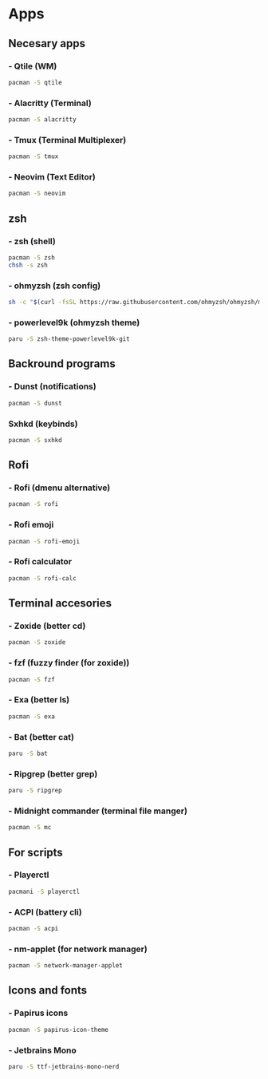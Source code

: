 # Apps

## Necesary apps

### - Qtile (WM)
```bash
pacman -S qtile
```

### - Alacritty (Terminal)
```bash
pacman -S alacritty
```

### - Tmux (Terminal Multiplexer)
```bash
pacman -S tmux
```

### - Neovim (Text Editor)
```bash
pacman -S neovim
```

## zsh

### - zsh (shell)
```bash
pacman -S zsh
chsh -s zsh
```
### - ohmyzsh (zsh config)
```bash
sh -c "$(curl -fsSL https://raw.githubusercontent.com/ohmyzsh/ohmyzsh/master/tools/install.sh)"
```
### - powerlevel9k (ohmyzsh theme)
```bash
paru -S zsh-theme-powerlevel9k-git
```

## Backround programs

### - Dunst (notifications)
```bash
pacman -S dunst
```

### Sxhkd (keybinds)
```bash
pacman -S sxhkd
```

## Rofi

### - Rofi (dmenu alternative)
```bash
pacman -S rofi
```

### - Rofi emoji
```bash
pacman -S rofi-emoji
```

### - Rofi calculator
```bash
pacman -S rofi-calc
```

## Terminal accesories

### - Zoxide (better cd)
```bash
pacman -S zoxide
```

### - fzf (fuzzy finder (for zoxide))
```bash
pacman -S fzf
```

### - Exa (better ls)
```bash
pacman -S exa
```

### - Bat (better cat)
```bash
paru -S bat
```

### - Ripgrep (better grep)
```bash
paru -S ripgrep
```

### - Midnight commander (terminal file manger)
```bash
pacman -S mc
```

## For scripts

### - Playerctl
```bash
pacmani -S playerctl
```

### - ACPI (battery cli)
```bash
pacman -S acpi
```

### - nm-applet (for network manager)
```bash
pacman -S network-manager-applet
```

## Icons and fonts

### - Papirus icons
```bash
pacman -S papirus-icon-theme
```

### - Jetbrains Mono
```bash
paru -S ttf-jetbrains-mono-nerd
```
